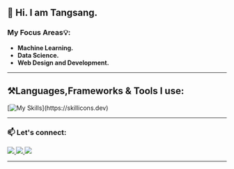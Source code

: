 ## 👋 Hi. I am Tangsang.</h2>

  ### My Focus Areas💡:  
  - **Machine Learning.** 
  - **Data Science.**
  - **Web Design and Development.**

<hr>

## ⚒️Languages,Frameworks & Tools I use:
<!-- <br> -->

[![My Skills](https://skillicons.dev/icons?i=html,css,bootstrap,js,jquery,c,cpp,py,flask,latex,git,mysql,)](https://skillicons.dev)

<!-- <br> -->
<hr>

### 📫 Let's connect: 
<!-- <br> -->
<div align="left"> 
  <a href="mailto:077bei047.tangsang@pcampus.edu.np">
    <img src="https://img.shields.io/badge/Gmail-333333?style=for-the-badge&logo=gmail&logoColor=red" />
  </a>
  <a href="https://www.linkedin.com/in/tangsang-chongbang-8713742a2" target="_blank">
    <img src="https://img.shields.io/badge/LinkedIn-0077B5?style=for-the-badge&logo=linkedin&logoColor=white" target="_blank" />
  </a>
  <a href="https://www.tangsangchongbang.com.np" target="_blank">
     <img src="https://img.shields.io/badge/Portfolio-FF5722?style=for-the-badge&logo=todoist&logoColor=white" target="_blank" /> 
     <!-- sqlite, safari, google-chrome are other good icon options -->
  </a> 
</div>
<!-- <br> -->
<hr>

<!-- <div align="center">
  <h2>🐍 Can't let him go hungry. 🐍</h2>
  <img alt="snake eating my contributions" src="https://raw.githubusercontent.com/Tangsang2003/Tangsang2003/output/github-contribution-grid-snake.svg" />
</div> -->
<!-- <hr> -->
